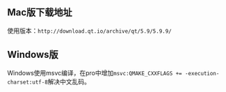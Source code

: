 ## Mac版下载地址

使用版本：`http://download.qt.io/archive/qt/5.9/5.9.9/`


## Windows版 

Windows使用msvc编译，在pro中增加`msvc:QMAKE_CXXFLAGS += -execution-charset:utf-8`解决中文乱码。
